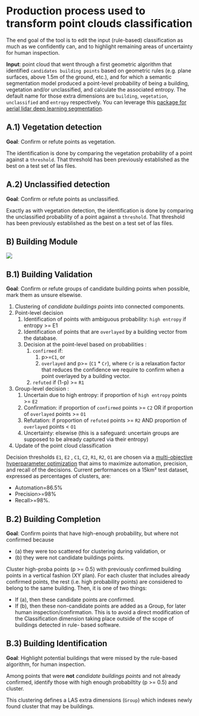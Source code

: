 # Production process used to transform point clouds classification

The end goal of the tool is to edit the input (rule-based) classification as much as we confidently can, and to highlight remaining areas of uncertainty for human inspection.

**Input**: point cloud that went through a first geometric algorithm that identified `candidates building points` based on geometric rules (e.g. plane surfaces, above 1.5m of the ground, etc.), and for which a semantic segmentation model produced a point-level probability of being a building, vegetation and/or unclassified, and calculate the associated entropy. The default name for those extra dimensions are `building`, `vegetation`, `unclassified` and `entropy` respectively. You can leverage this [package for aerial lidar deep learning segmentation](https://github.com/IGNF/lidar-deep-segmentation).

## A.1) Vegetation detection
**Goal**: Confirm or refute points as vegetation.

The identification is done by comparing the vegetation probability  of a point against a `threshold`. That threshold has been previously established as the best on a test set of las files.

## A.2) Unclassified detection
**Goal**: Confirm or refute points as unclassified.

Exactly as with vegetation detection, the identification is done by comparing the unclassified probability of a point against a `threshold`. That threshold has been previously established as the best on a test set of las files.

## B) Building Module

![](/img/lidar-prod-M11.1_BuildingModuleIllustration.png)

## B.1) Building Validation

**Goal**: Confirm or refute groups of candidate building points when possible, mark them as unsure elsewise.

1) Clustering of _candidate buildings points_ into connected components.
2) Point-level decision
   1) Identification of points with ambiguous probability: `high entropy` if entropy >= E1 
   2) Identification of points that are `overlayed` by a building vector from the database.
   3) Decision at the point-level based on probabilities : 
      1) `confirmed` if:
         1) p>=`C1`, or
         2) `overlayed` and p>= (`C1` * `Cr`), where `Cr` is a relaxation factor that reduces the confidence we require to confirm when a point overlayed by a building vector. 
      2) `refuted` if (1-p) >= `R1`
3) Group-level decision :
    1) Uncertain due to high entropy: if proportion of `high entropy` points >=  `E2`
    2) Confirmation: if proportion of `confirmed` points >= `C2` OR if proportion of `overlayed` points >= `O1`
    3) Refutation: if proportion of `refuted` points >= `R2` AND proportion of `overlayed` points < `O1`
    4) Uncertainty: elsewise (this is a safeguard: uncertain groups are supposed to be already captured via their entropy)
4) Update of the point cloud classification

Decision thresholds `E1`, `E2` , `C1`, `C2`, `R1`, `R2`, `O1` are chosen via a [multi-objective hyperparameter optimization](/background/thresholds_optimization_process.md) that aims to maximize automation, precision, and recall of the decisions. 
Current performances on a 15km² test dataset, expressed as percentages of clusters, are:
- Automation=86.5%
- Precision>=98%
- Recall>=98%.

## B.2) Building Completion

**Goal**: Confirm points that have high-enough probability, but where not confirmed because 
- (a) they were too scattered for clustering during validation, or 
- (b) they were not candidate buildings points.

Cluster high-proba points (p >= 0.5) with previously confirmed building points in a vertical fashion (XY plan).
For each cluster that includes already confirmed points, the rest (i.e. high probability points) are considered to belong to the same building. Then, it is one of two things:
- If (a), then these candidate points are confirmed.
- If (b), then these non-candidate points are added as a Group, for later human inspection/confirmation. This is to avoid a direct modification of the Classification dimension taking place outside of the scope of buildings detected in rule- based software.


## B.3) Building Identification

**Goal**: Highlight potential buildings that were missed by the rule-based algorithm, for human inspection. 

Among points that were **not** _candidate buildings points_ and not already confirmed, identify those with high enough probabiltity (p >= 0.5) and cluster.

This clustering defines a LAS extra dimensions (`Group`) which indexes newly found cluster that may be buildings.

